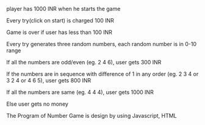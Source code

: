 

player has 1000 INR when he starts the game

Every try(click on start) is charged 100 INR

Game is over if user has less than 100 INR

Every try generates three random numbers, each random number is in 0-10 range

If all the numbers are odd/even (eg. 2 4 6), user gets 300 INR

If the numbers are in sequence with difference of 1 in any order (eg. 2 3 4 or 3 2 4 or 4 6 5), user gets 800 INR

If all the numbers are same (eg. 4 4 4), user gets 1000 INR

Else user gets no money

The Program of Number Game is design by using Javascript, HTML
